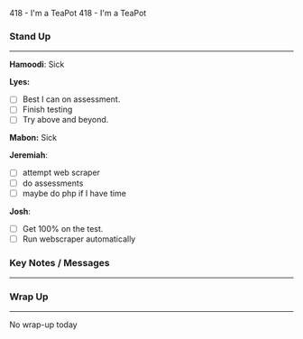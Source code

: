418 - I'm a TeaPot
418 - I'm a TeaPot
### Stand Up
___
__Hamoodi__: 
Sick

__Lyes:__ 
- [ ] Best I can on assessment.
- [ ] Finish testing
- [ ] Try above and beyond.

__Mabon:__ 
Sick

__Jeremiah__: 
- [ ] attempt web scraper
- [ ] do assessments
- [ ] maybe do php if I have time

__Josh__:
- [ ] Get 100% on the test.
- [ ] Run webscraper automatically

### Key Notes / Messages
___




### Wrap Up
___
No wrap-up today